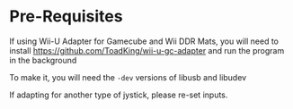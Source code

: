 # Pre-Requisites

If using Wii-U Adapter for Gamecube and Wii DDR Mats, you will need to install https://github.com/ToadKing/wii-u-gc-adapter and run the program in the background

To make it, you will need the `-dev` versions of libusb and libudev

If adapting for another type of jystick, please re-set inputs.
